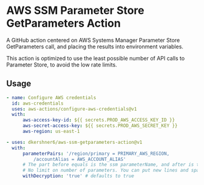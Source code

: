 # AWS SSM Parameter Store GetParameters Action

A GitHub action centered on AWS Systems Manager Parameter Store GetParameters call, and placing the results into environment variables.

This action is optimized to use the least possible number of API calls to Parameter Store, to avoid the low rate limits.

## Usage

```yaml
- name: Configure AWS credentials
  id: aws-credentials
  uses: aws-actions/configure-aws-credentials@v1
  with:
      aws-access-key-id: ${{ secrets.PROD_AWS_ACCESS_KEY_ID }}
      aws-secret-access-key: ${{ secrets.PROD_AWS_SECRET_KEY }}
      aws-region: us-east-1

- uses: dkershner6/aws-ssm-getparameters-action@v1
  with:
      parameterPairs: '/region/primary = PRIMARY_AWS_REGION,
          /accountAlias = AWS_ACCOUNT_ALIAS'
      # The part before equals is the ssm parameterName, and after is the ENV Variable name for the workflow.
      # No limit on number of parameters. You can put new lines and spaces in as desired, they get trimmed out.
      withDecryption: 'true' # defaults to true
```
